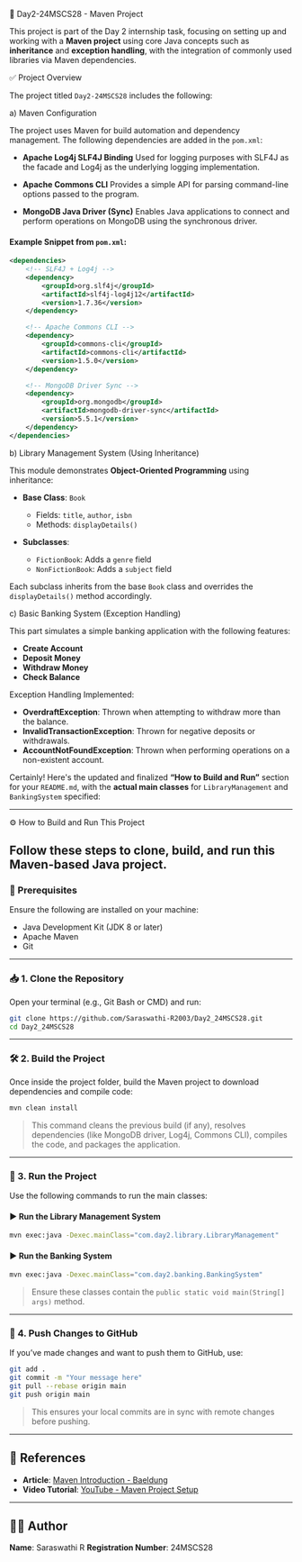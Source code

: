 📘 Day2-24MSCS28 - Maven Project

This project is part of the Day 2 internship task, focusing on setting up and working with a **Maven project** using core Java concepts such as **inheritance** and **exception handling**, with the integration of commonly used libraries via Maven dependencies.

✅ Project Overview

The project titled `Day2-24MSCS28` includes the following:

a) Maven Configuration

The project uses Maven for build automation and dependency management. The following dependencies are added in the `pom.xml`:

* **Apache Log4j SLF4J Binding**
  Used for logging purposes with SLF4J as the facade and Log4j as the underlying logging implementation.

* **Apache Commons CLI**
  Provides a simple API for parsing command-line options passed to the program.

* **MongoDB Java Driver (Sync)**
  Enables Java applications to connect and perform operations on MongoDB using the synchronous driver.

#### Example Snippet from `pom.xml`:

```xml
<dependencies>
    <!-- SLF4J + Log4j -->
    <dependency>
        <groupId>org.slf4j</groupId>
        <artifactId>slf4j-log4j12</artifactId>
        <version>1.7.36</version>
    </dependency>

    <!-- Apache Commons CLI -->
    <dependency>
        <groupId>commons-cli</groupId>
        <artifactId>commons-cli</artifactId>
        <version>1.5.0</version>
    </dependency>

    <!-- MongoDB Driver Sync -->
    <dependency>
        <groupId>org.mongodb</groupId>
        <artifactId>mongodb-driver-sync</artifactId>
        <version>5.5.1</version>
    </dependency>
</dependencies>
```

b) Library Management System (Using Inheritance)

This module demonstrates **Object-Oriented Programming** using inheritance:

* **Base Class**: `Book`

  * Fields: `title`, `author`, `isbn`
  * Methods: `displayDetails()`

* **Subclasses**:

  * `FictionBook`: Adds a `genre` field
  * `NonFictionBook`: Adds a `subject` field

Each subclass inherits from the base `Book` class and overrides the `displayDetails()` method accordingly.

c) Basic Banking System (Exception Handling)

This part simulates a simple banking application with the following features:

* **Create Account**
* **Deposit Money**
* **Withdraw Money**
* **Check Balance**

Exception Handling Implemented:

* **OverdraftException**: Thrown when attempting to withdraw more than the balance.
* **InvalidTransactionException**: Thrown for negative deposits or withdrawals.
* **AccountNotFoundException**: Thrown when performing operations on a non-existent account.

Certainly! Here's the updated and finalized **“How to Build and Run”** section for your `README.md`, with the **actual main classes** for `LibraryManagement` and `BankingSystem` specified:

---

⚙️ How to Build and Run This Project

Follow these steps to **clone**, **build**, and **run** this Maven-based Java project.
---
### 🧩 Prerequisites

Ensure the following are installed on your machine:
* Java Development Kit (JDK 8 or later)
* Apache Maven
* Git
---

### 📥 1. Clone the Repository
Open your terminal (e.g., Git Bash or CMD) and run:

```bash
git clone https://github.com/Saraswathi-R2003/Day2_24MSCS28.git
cd Day2_24MSCS28
```
---

### 🛠️ 2. Build the Project

Once inside the project folder, build the Maven project to download dependencies and compile code:
```bash
mvn clean install
```

> This command cleans the previous build (if any), resolves dependencies (like MongoDB driver, Log4j, Commons CLI), compiles the code, and packages the application.

---

### 🚀 3. Run the Project

Use the following commands to run the main classes:

#### ▶️ Run the Library Management System

```bash
mvn exec:java -Dexec.mainClass="com.day2.library.LibraryManagement"
```

#### ▶️ Run the Banking System

```bash
mvn exec:java -Dexec.mainClass="com.day2.banking.BankingSystem"
```

> Ensure these classes contain the `public static void main(String[] args)` method.

---

### 🔄 4. Push Changes to GitHub

If you’ve made changes and want to push them to GitHub, use:

```bash
git add .
git commit -m "Your message here"
git pull --rebase origin main
git push origin main
```

> This ensures your local commits are in sync with remote changes before pushing.

---
## 🎥 References

* **Article**: [Maven Introduction - Baeldung](https://www.baeldung.com/maven)
* **Video Tutorial**: [YouTube - Maven Project Setup](https://www.youtube.com/watch?v=793-O43F-ng)

---

## 👨‍💻 Author

**Name**: Saraswathi R
**Registration Number**: 24MSCS28
